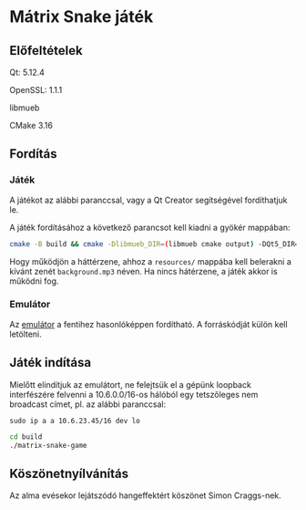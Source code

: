 # Mátrix Snake játék

## Előfeltételek
Qt: 5.12.4

OpenSSL: 1.1.1

libmueb

CMake 3.16

## Fordítás
### Játék

A játékot az alábbi paranccsal, vagy a Qt Creator segítségével fordíthatjuk le.

A játék fordításához a következő parancsot kell kiadni a gyökér mappában:

```bash
cmake -B build && cmake -Dlibmueb_DIR=(libmueb cmake output) -DQt5_DIR=(qt telepítésének helye/lib/cmake/Qt5) --build build
```

Hogy működjön a háttérzene, ahhoz a `resources/` mappába kell belerakni a kívánt zenét `background.mp3` néven. Ha nincs hátérzene, a játék akkor is működni fog. 

### Emulátor

Az [emulátor](https://git.sch.bme.hu/matrix-group/emu) a fentihez hasonlóképpen fordítható. A forráskódját külön kell letölteni.

## Játék indítása
Mielőtt elindítjuk az emulátort, ne felejtsük el a gépünk loopback interfészére felvenni a 10.6.0.0/16-os hálóból egy tetszőleges nem broadcast címet, pl. az alábbi paranccsal:

`sudo ip a a 10.6.23.45/16 dev lo`

```bash
cd build
./matrix-snake-game
```

## Köszönetnyílvánítás

Az alma evésekor lejátszódó hangeffektért köszönet Simon Craggs-nek.
